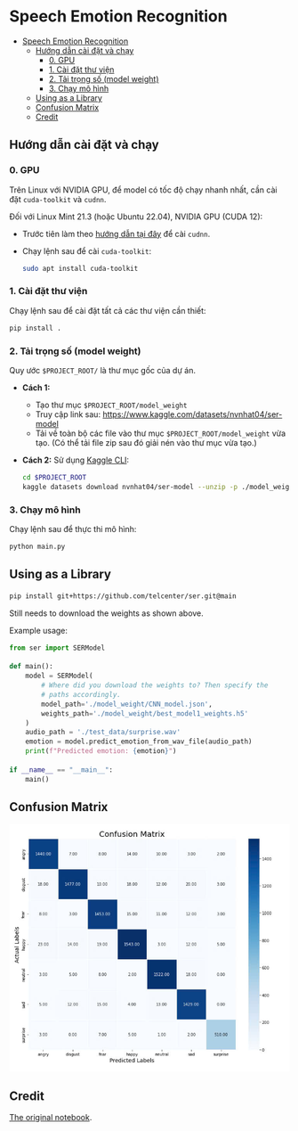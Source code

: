 
# Speech Emotion Recognition

- [Speech Emotion Recognition](#speech-emotion-recognition)
  - [Hướng dẫn cài đặt và chạy](#hướng-dẫn-cài-đặt-và-chạy)
    - [0. GPU](#0-gpu)
    - [1. Cài đặt thư viện](#1-cài-đặt-thư-viện)
    - [2. Tải trọng số (model weight)](#2-tải-trọng-số-model-weight)
    - [3. Chạy mô hình](#3-chạy-mô-hình)
  - [Using as a Library](#using-as-a-library)
  - [Confusion Matrix](#confusion-matrix)
  - [Credit](#credit)

## Hướng dẫn cài đặt và chạy

### 0. GPU

Trên Linux với NVIDIA GPU, để model có tốc độ chạy nhanh nhất,
cần cài đặt `cuda-toolkit` và `cudnn`.

Đối với Linux Mint 21.3 (hoặc Ubuntu 22.04), NVIDIA GPU (CUDA 12):

- Trước tiên làm theo [hướng dẫn tại đây](https://developer.nvidia.com/cudnn-downloads?target_os=Linux&target_arch=x86_64&Distribution=Ubuntu&target_version=22.04&target_type=deb_local) để cài `cudnn`.
- Chạy lệnh sau để cài `cuda-toolkit`:

    ```sh
    sudo apt install cuda-toolkit
    ```

### 1. Cài đặt thư viện

Chạy lệnh sau để cài đặt tất cả các thư viện cần thiết:

```sh
pip install .
```

### 2. Tải trọng số (model weight)

Quy ước `$PROJECT_ROOT/` là thư mục gốc của dự án.

- **Cách 1:**
  - Tạo thư mục `$PROJECT_ROOT/model_weight`
  - Truy cập link sau: <https://www.kaggle.com/datasets/nvnhat04/ser-model>
  - Tải về toàn bộ các file vào thư mục `$PROJECT_ROOT/model_weight` vừa tạo. (Có thể tải file zip sau đó giải nén vào thư mục vừa tạo.)

- **Cách 2:** Sử dụng [Kaggle CLI](https://github.com/Kaggle/kaggle-api/blob/main/docs/README.md):

    ```sh
    cd $PROJECT_ROOT
    kaggle datasets download nvnhat04/ser-model --unzip -p ./model_weight
    ```

### 3. Chạy mô hình

Chạy lệnh sau để thực thi mô hình:

```sh
python main.py
```

## Using as a Library

```sh
pip install git+https://github.com/telcenter/ser.git@main
```

Still needs to download the weights as shown above.

Example usage:

```python
from ser import SERModel

def main():
    model = SERModel(
        # Where did you download the weights to? Then specify the
        # paths accordingly.
        model_path='./model_weight/CNN_model.json',
        weights_path='./model_weight/best_model1_weights.h5'
    )
    audio_path = './test_data/surprise.wav'
    emotion = model.predict_emotion_from_wav_file(audio_path)
    print(f"Predicted emotion: {emotion}")

if __name__ == "__main__":
    main()
```

## Confusion Matrix

![confusion matrix](./docs/images/confusion-matrix.jpg)

## Credit

[The original notebook](https://www.kaggle.com/code/mostafaabdlhamed/speech-emotion-recognition-97-25-accuracy/notebook).
